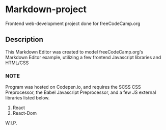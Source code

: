 # Markdown-project
Frontend web-development project done for freeCodeCamp.org



## Description
This Markdown Editor was created to model freeCodeCamp.org's Markdown Editor example, utilizing a few frontend Javascript libraries and HTML/CSS

### NOTE
Program was hosted on Codepen.io, and requires the SCSS CSS Preprocessor, the Babel Javascript Preprocessor, and a few JS external libraries listed below.

1. React
2. React-Dom


W.I.P.
